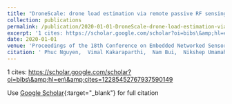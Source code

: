 ```yaml
---
title: "DroneScale: drone load estimation via remote passive RF sensing"
collection: publications
permalink: /publication/2020-01-01-DroneScale-drone-load-estimation-via-remote-passive-RF-sensing
excerpt: '1 cites: https://scholar.google.com/scholar?oi=bibs\&amp;hl=en\&amp;cites=12285452767937590149'
date: 2020-01-01
venue: 'Proceedings of the 18th Conference on Embedded Networked Sensor Systems'
citation: ' Phuc Nguyen,  Vimal Kakaraparthi,  Nam Bui,  Nikshep Umamahesh,  Nhat Pham,  Hoang Truong,  Yeswanth Guddeti,  Dinesh Bharadia,  Richard Han,  Eric Frew,  Daniel Massey,  Tam Vu, '
---
```

1 cites: https://scholar.google.com/scholar?oi=bibs\&amp;hl=en\&amp;cites=12285452767937590149

Use [Google Scholar](https://scholar.google.com/scholar?q=DroneScale:+drone+load+estimation+via+remote+passive+RF+sensing){:target="_blank"} for full citation